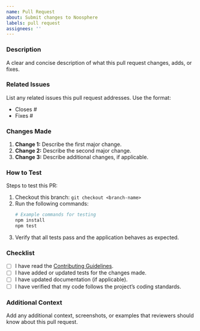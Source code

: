 ```yaml
---
name: Pull Request
about: Submit changes to Noosphere
labels: pull request
assignees: ''
---
```


### Description
A clear and concise description of what this pull request changes, adds, or fixes.

### Related Issues
List any related issues this pull request addresses. Use the format:
- Closes #<issue-number>
- Fixes #<issue-number>

### Changes Made
1. **Change 1:** Describe the first major change.
2. **Change 2:** Describe the second major change.
3. **Change 3:** Describe additional changes, if applicable.

### How to Test
Steps to test this PR:
1. Checkout this branch: `git checkout <branch-name>`
2. Run the following commands:
   ```bash
   # Example commands for testing
   npm install
   npm test
   ```
3. Verify that all tests pass and the application behaves as expected.

### Checklist
- [ ] I have read the [Contributing Guidelines](../docs/contributing.md).
- [ ] I have added or updated tests for the changes made.
- [ ] I have updated documentation (if applicable).
- [ ] I have verified that my code follows the project’s coding standards.

### Additional Context
Add any additional context, screenshots, or examples that reviewers should know about this pull request.

